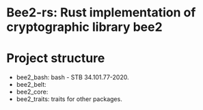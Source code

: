 # Bee2-rs: Rust implementation of cryptographic library bee2


# Project structure
- bee2_bash: bash - STB 34.101.77-2020.
- bee2_belt:
- bee2_core:
- bee2_traits: traits for other packages.